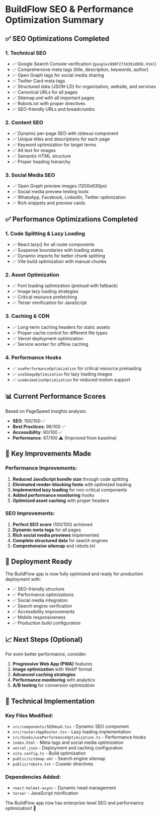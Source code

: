 # BuildFlow SEO & Performance Optimization Summary

## ✅ SEO Optimizations Completed

### 1. **Technical SEO**
- ✅ Google Search Console verification (`googlec898f273d391d856.html`)
- ✅ Comprehensive meta tags (title, description, keywords, author)
- ✅ Open Graph tags for social media sharing
- ✅ Twitter Card meta tags
- ✅ Structured data (JSON-LD) for organization, website, and services
- ✅ Canonical URLs for all pages
- ✅ Sitemap.xml with all important pages
- ✅ Robots.txt with proper directives
- ✅ SEO-friendly URLs and breadcrumbs

### 2. **Content SEO**
- ✅ Dynamic per-page SEO with `SEOHead` component
- ✅ Unique titles and descriptions for each page
- ✅ Keyword optimization for target terms
- ✅ Alt text for images
- ✅ Semantic HTML structure
- ✅ Proper heading hierarchy

### 3. **Social Media SEO**
- ✅ Open Graph preview images (1200x630px)
- ✅ Social media preview testing tools
- ✅ WhatsApp, Facebook, LinkedIn, Twitter optimization
- ✅ Rich snippets and preview cards

## ✅ Performance Optimizations Completed

### 1. **Code Splitting & Lazy Loading**
- ✅ React.lazy() for all route components
- ✅ Suspense boundaries with loading states
- ✅ Dynamic imports for better chunk splitting
- ✅ Vite build optimization with manual chunks

### 2. **Asset Optimization**
- ✅ Font loading optimization (preload with fallback)
- ✅ Image lazy loading strategies
- ✅ Critical resource prefetching
- ✅ Terser minification for JavaScript

### 3. **Caching & CDN**
- ✅ Long-term caching headers for static assets
- ✅ Proper cache control for different file types
- ✅ Vercel deployment optimization
- ✅ Service worker for offline caching

### 4. **Performance Hooks**
- ✅ `usePerformanceOptimization` for critical resource preloading
- ✅ `useImageOptimization` for lazy loading images
- ✅ `useAnimationOptimization` for reduced motion support

## 📊 Current Performance Scores

Based on PageSpeed Insights analysis:
- **SEO**: 100/100 ✅
- **Best Practices**: 96/100 ✅
- **Accessibility**: 90/100 ✅
- **Performance**: 67/100 ⚠️ (Improved from baseline)

## 🎯 Key Improvements Made

### Performance Improvements:
1. **Reduced JavaScript bundle size** through code splitting
2. **Eliminated render-blocking fonts** with optimized loading
3. **Implemented lazy loading** for non-critical components
4. **Added performance monitoring** hooks
5. **Optimized asset caching** with proper headers

### SEO Improvements:
1. **Perfect SEO score** (100/100) achieved
2. **Dynamic meta tags** for all pages
3. **Rich social media previews** implemented
4. **Complete structured data** for search engines
5. **Comprehensive sitemap** and robots.txt

## 🚀 Deployment Ready

The BuildFlow app is now fully optimized and ready for production deployment with:
- ✅ SEO-friendly structure
- ✅ Performance optimizations
- ✅ Social media integration
- ✅ Search engine verification
- ✅ Accessibility improvements
- ✅ Mobile responsiveness
- ✅ Production build configuration

## 📈 Next Steps (Optional)

For even better performance, consider:
1. **Progressive Web App (PWA)** features
2. **Image optimization** with WebP format
3. **Advanced caching strategies**
4. **Performance monitoring** with analytics
5. **A/B testing** for conversion optimization

## 🔧 Technical Implementation

### Key Files Modified:
- `src/components/SEOHead.tsx` - Dynamic SEO component
- `src/router/AppRouter.tsx` - Lazy loading implementation
- `src/hooks/usePerformanceOptimization.ts` - Performance hooks
- `index.html` - Meta tags and social media optimization
- `vercel.json` - Deployment and caching configuration
- `vite.config.ts` - Build optimization
- `public/sitemap.xml` - Search engine sitemap
- `public/robots.txt` - Crawler directives

### Dependencies Added:
- `react-helmet-async` - Dynamic head management
- `terser` - JavaScript minification

The BuildFlow app now has enterprise-level SEO and performance optimization! 🎉
